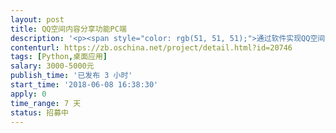```yaml
---                
layout: post       
title: QQ空间内容分享功能PC端           
description: '<p><span style="color: rgb(51, 51, 51);">通过软件实现QQ空间分享内容，</span>发说说、图片。软件可以导入批量的QQ账号和密码，每一个QQ账号登录自动分享已存好的分享内容分享到QQ空间。软件自动切换VPN功能，自动打码功能……，详细需求联系发布者QQ1451646939</p>'     
contenturl: https://zb.oschina.net/project/detail.html?id=20746      
tags: [Python,桌面应用]            
salary: 3000-5000元          
publish_time: '已发布 3 小时'         
start_time: '2018-06-08 16:38:30'           
apply: 0                   
time_range: 7 天              
status: 招募中                  
---                 
```

